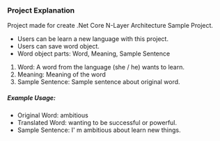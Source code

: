### Project Explanation

Project made for create .Net Core N-Layer Architecture Sample Project.

- Users can be learn a new language with this project. 
- Users can save word object. 
- Word object parts: Word, Meaning, Sample Sentence

1. Word: A word from the language (she / he) wants to learn.
2. Meaning: Meaning of the word
3. Sample Sentence: Sample sentence about original word.

##### Example Usage: 

- Original Word: ambitious
- Translated Word: wanting to be successful or powerful.
- Sample Sentence: I' m ambitious about learn new things.
